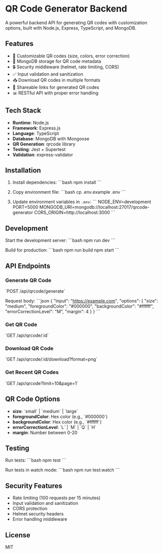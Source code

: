# QR Code Generator Backend

A powerful backend API for generating QR codes with customization options, built with Node.js, Express, TypeScript, and MongoDB.

## Features

- 🎨 Customizable QR codes (size, colors, error correction)
- 💾 MongoDB storage for QR code metadata
- 🔒 Security middleware (helmet, rate limiting, CORS)
- ✅ Input validation and sanitization
- 📥 Download QR codes in multiple formats
- 🔗 Shareable links for generated QR codes
- 📊 RESTful API with proper error handling

## Tech Stack

- **Runtime**: Node.js
- **Framework**: Express.js
- **Language**: TypeScript
- **Database**: MongoDB with Mongoose
- **QR Generation**: qrcode library
- **Testing**: Jest + Supertest
- **Validation**: express-validator

## Installation

1. Install dependencies:
\`\`\`bash
npm install
\`\`\`

2. Copy environment file:
\`\`\`bash
cp .env.example .env
\`\`\`

3. Update environment variables in `.env`:
\`\`\`
NODE_ENV=development
PORT=5000
MONGODB_URI=mongodb://localhost:27017/qrcode-generator
CORS_ORIGIN=http://localhost:3000
\`\`\`

## Development

Start the development server:
\`\`\`bash
npm run dev
\`\`\`

Build for production:
\`\`\`bash
npm run build
npm start
\`\`\`

## API Endpoints

### Generate QR Code
\`POST /api/qrcode/generate\`

Request body:
\`\`\`json
{
  "input": "https://example.com",
  "options": {
    "size": "medium",
    "foregroundColor": "#000000",
    "backgroundColor": "#ffffff",
    "errorCorrectionLevel": "M",
    "margin": 4
  }
}
\`\`\`

### Get QR Code
\`GET /api/qrcode/:id\`

### Download QR Code
\`GET /api/qrcode/:id/download?format=png\`

### Get Recent QR Codes
\`GET /api/qrcode?limit=10&page=1\`

## QR Code Options

- **size**: \`small\` | \`medium\` | \`large\`
- **foregroundColor**: Hex color (e.g., \`#000000\`)
- **backgroundColor**: Hex color (e.g., \`#ffffff\`)
- **errorCorrectionLevel**: \`L\` | \`M\` | \`Q\` | \`H\`
- **margin**: Number between 0-20

## Testing

Run tests:
\`\`\`bash
npm test
\`\`\`

Run tests in watch mode:
\`\`\`bash
npm run test:watch
\`\`\`

## Security Features

- Rate limiting (100 requests per 15 minutes)
- Input validation and sanitization
- CORS protection
- Helmet security headers
- Error handling middleware

## License

MIT
